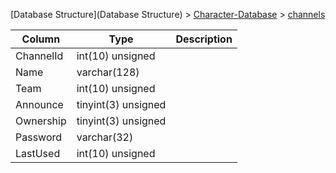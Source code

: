 [Database Structure](Database Structure) > [Character-Database](Character-Database) > [channels](channels)

Column | Type | Description
--- | --- | ---
ChannelId | int(10) unsigned | 
Name | varchar(128) | 
Team | int(10) unsigned | 
Announce | tinyint(3) unsigned | 
Ownership | tinyint(3) unsigned | 
Password | varchar(32) | 
LastUsed | int(10) unsigned | 
